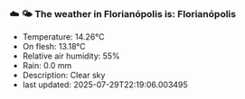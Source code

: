 ### ☁️ 🌤️  The weather in Florianópolis is: Florianópolis

- Temperature: 14.26°C
- On flesh: 13.18°C
- Relative air humidity: 55%
- Rain: 0.0 mm
- Description: Clear sky
- last updated: 2025-07-29T22:19:06.003495
